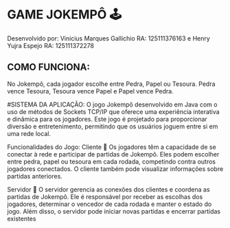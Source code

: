 # GAME JOKEMPÔ :joystick:

 Desenvolvido por: Vinicius Marques Gallichio RA: 125111376163
 e Henry Yujra Espejo RA: 125111372278


## COMO FUNCIONA:
No Jokempô, cada jogador escolhe entre Pedra, Papel ou Tesoura. Pedra vence Tesoura, Tesoura vence Papel e Papel vence Pedra.


#SISTEMA DA APLICAÇÃO:
O jogo Jokempô desenvolvido em Java com o uso de métodos de Sockets TCP/IP que oferece uma experiência interativa e dinâmica para os jogadores. 
Este jogo é projetado para proporcionar diversão e entretenimento, permitindo que os usuários joguem entre si em uma rede local.

Funcionalidades do Jogo:
Cliente :busts_in_silhouette:
Os jogadores têm a capacidade de se conectar à rede e participar de partidas de Jokempô. Eles podem escolher entre pedra, papel ou tesoura em cada rodada, competindo contra outros jogadores conectados.
O cliente também pode visualizar informações sobre partidas anteriores.

Servidor :office:
O servidor gerencia as conexões dos clientes e coordena as partidas de Jokempô. Ele é responsável por receber as escolhas dos jogadores, determinar o vencedor de cada rodada e manter o estado do jogo.
Além disso, o servidor pode iniciar novas partidas e encerrar partidas existentes

